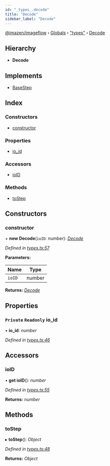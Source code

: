 ```yaml
---
id: "_types_.decode"
title: "Decode"
sidebar_label: "Decode"
---
```


[@imazen/imageflow](../index.md) › [Globals](../globals.md) › ["types"](../modules/_types_.md) › [Decode](_types_.decode.md)

## Hierarchy

* **Decode**

## Implements

* [BaseStep](_types_.basestep.md)

## Index

### Constructors

* [constructor](_types_.decode.md#constructor)

### Properties

* [io_id](_types_.decode.md#private-readonly-io_id)

### Accessors

* [ioID](_types_.decode.md#ioid)

### Methods

* [toStep](_types_.decode.md#tostep)

## Constructors

###  constructor

\+ **new Decode**(`ioID`: number): *[Decode](_types_.decode.md)*

*Defined in [types.ts:57](https://github.com/imazen/imageflow-node/blob/8d7450b/lib/types.ts#L57)*

**Parameters:**

Name | Type |
------ | ------ |
`ioID` | number |

**Returns:** *[Decode](_types_.decode.md)*

## Properties

### `Private` `Readonly` io_id

• **io_id**: *number*

*Defined in [types.ts:46](https://github.com/imazen/imageflow-node/blob/8d7450b/lib/types.ts#L46)*

## Accessors

###  ioID

• **get ioID**(): *number*

*Defined in [types.ts:55](https://github.com/imazen/imageflow-node/blob/8d7450b/lib/types.ts#L55)*

**Returns:** *number*

## Methods

###  toStep

▸ **toStep**(): *Object*

*Defined in [types.ts:48](https://github.com/imazen/imageflow-node/blob/8d7450b/lib/types.ts#L48)*

**Returns:** *Object*
